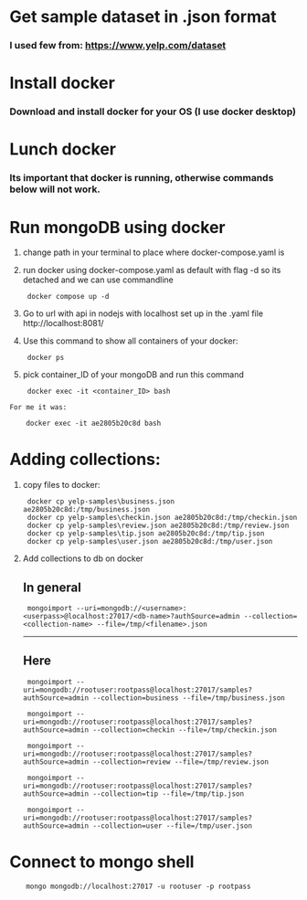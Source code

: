 # Get sample dataset in .json format
### I used few from: https://www.yelp.com/dataset

# Install docker
### Download and install docker for your OS (I use docker desktop)

# Lunch docker
### Its important that docker is running, otherwise commands below will not work.

# Run mongoDB using docker

1. change path in your terminal to place where docker-compose.yaml is 

2. run docker using docker-compose.yaml as default with flag -d so its detached and we can use commandline

        docker compose up -d

3. Go to url with api in nodejs with localhost set up in the .yaml file
http://localhost:8081/

4. Use this command to show all containers of your docker:

        docker ps

5. pick container_ID of your mongoDB and run this command

        docker exec -it <container_ID> bash

`For me it was:`

        docker exec -it ae2805b20c8d bash

# Adding collections:

1. copy files to docker:

        docker cp yelp-samples\business.json ae2805b20c8d:/tmp/business.json
        docker cp yelp-samples\checkin.json ae2805b20c8d:/tmp/checkin.json
        docker cp yelp-samples\review.json ae2805b20c8d:/tmp/review.json
        docker cp yelp-samples\tip.json ae2805b20c8d:/tmp/tip.json
        docker cp yelp-samples\user.json ae2805b20c8d:/tmp/user.json

2. Add collections to db on docker

    ## In general
        mongoimport --uri=mongodb://<username>:<userpass>@localhost:27017/<db-name>?authSource=admin --collection=<collection-name> --file=/tmp/<filename>.json
    ---
    ## Here

        mongoimport --uri=mongodb://rootuser:rootpass@localhost:27017/samples?authSource=admin --collection=business --file=/tmp/business.json

        mongoimport --uri=mongodb://rootuser:rootpass@localhost:27017/samples?authSource=admin --collection=checkin --file=/tmp/checkin.json

        mongoimport --uri=mongodb://rootuser:rootpass@localhost:27017/samples?authSource=admin --collection=review --file=/tmp/review.json

        mongoimport --uri=mongodb://rootuser:rootpass@localhost:27017/samples?authSource=admin --collection=tip --file=/tmp/tip.json

        mongoimport --uri=mongodb://rootuser:rootpass@localhost:27017/samples?authSource=admin --collection=user --file=/tmp/user.json

# Connect to mongo shell

        mongo mongodb://localhost:27017 -u rootuser -p rootpass